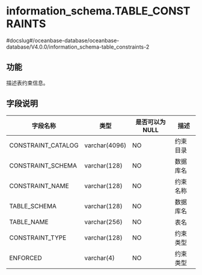 information_schema.TABLE_CONSTRAINTS 
=========================================================
#docslug#/oceanbase-database/oceanbase-database/V4.0.0/information_schema-table_constraints-2


功能 
-----------

描述表约束信息。

字段说明 
-------------



|      **字段名称**      |    **类型**     | **是否可以为 NULL** | **描述** |
|--------------------|---------------|----------------|--------|
| CONSTRAINT_CATALOG | varchar(4096) | NO             | 约束目录   |
| CONSTRAINT_SCHEMA  | varchar(128)  | NO             | 数据库名   |
| CONSTRAINT_NAME    | varchar(128)  | NO             | 约束名称   |
| TABLE_SCHEMA       | varchar(128)  | NO             | 数据库名   |
| TABLE_NAME         | varchar(256)  | NO             | 表名     |
| CONSTRAINT_TYPE    | varchar(128)  | NO             | 约束类型   |
| ENFORCED           | varchar(4)    | NO             | 约束类型   |


